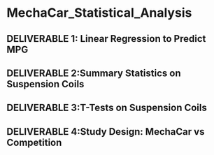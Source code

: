 # MechaCar_Statistical_Analysis

## DELIVERABLE 1: Linear Regression to Predict MPG

## DELIVERABLE 2:Summary Statistics on Suspension Coils

## DELIVERABLE 3:T-Tests on Suspension Coils

## DELIVERABLE 4:Study Design: MechaCar vs Competition
